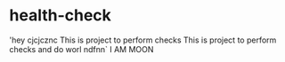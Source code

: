 # health-check
'hey
cjcjcznc This is project to perform checks
This is project to perform checks and do worl
ndfnn`
I AM MOON

